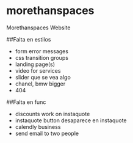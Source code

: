 # morethanspaces
Morethanspaces Website

##Falta en estilos
- form error messages
- css transition groups
- landing page(s)
- video for services
- slider que se vea algo
- chanel, bmw bigger 
- 404

##Falta en func
- discounts work on instaquote
- instaquote button desaparece en instaquote
- calendly business
- send email to two people  
